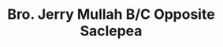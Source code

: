 ---
title: "Bro. Jerry Mullah B/C Opposite Saclepea"
url: /ganta/bro-jerry-mullah-b-c-opposite-saclepea/
shop: Lebensmittel
---